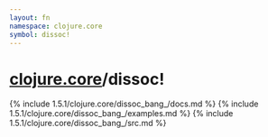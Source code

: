 ```yaml
---
layout: fn
namespace: clojure.core
symbol: dissoc!
---
```


# [clojure.core](../)/dissoc!

{% include 1.5.1/clojure.core/dissoc_bang_/docs.md %}
{% include 1.5.1/clojure.core/dissoc_bang_/examples.md %}
{% include 1.5.1/clojure.core/dissoc_bang_/src.md %}

